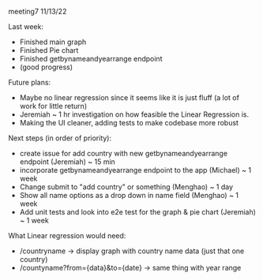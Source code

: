 meeting7 11/13/22

Last week:
- Finished main graph
- Finished Pie chart
- Finished getbynameandyearrange endpoint
- (good progress)

Future plans:
- Maybe no linear regression since it seems like it is just fluff (a lot of work for little return)
- Jeremiah ~ 1 hr investigation on how feasible the Linear Regression is.
- Making the UI cleaner, adding tests to make codebase more robust

Next steps (in order of priority):
- create issue for add country with new getbynameandyearrange endpoint (Jeremiah) ~ 15 min
- incorporate getbynameandyearrange endpoint to the app (Michael) ~ 1 week 
- Change submit to "add country" or something (Menghao) ~ 1 day
- Show all name options as a drop down in name field (Menghao) ~ 1 week
- Add unit tests and look into e2e test for the graph & pie chart (Jeremiah) ~ 1 week

What Linear regression would need:
- /countryname -> display graph with country name data (just that one country)
- /countyname?from={data}&to={date} -> same thing with year range
